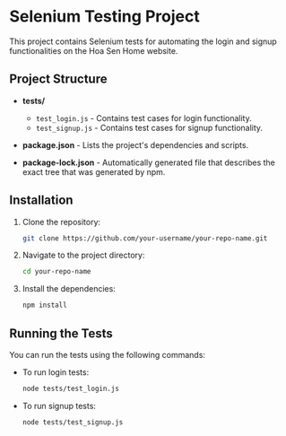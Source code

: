 # Selenium Testing Project

This project contains Selenium tests for automating the login and signup functionalities on the Hoa Sen Home website.

## Project Structure

- **tests/**
  - `test_login.js` - Contains test cases for login functionality.
  - `test_signup.js` - Contains test cases for signup functionality.
  
- **package.json** - Lists the project's dependencies and scripts.
- **package-lock.json** - Automatically generated file that describes the exact tree that was generated by npm.

## Installation

1. Clone the repository:
    ```bash
    git clone https://github.com/your-username/your-repo-name.git
    ```

2. Navigate to the project directory:
    ```bash
    cd your-repo-name
    ```

3. Install the dependencies:
    ```bash
    npm install
    ```

## Running the Tests

You can run the tests using the following commands:

- To run login tests:
    ```bash
    node tests/test_login.js
    ```

- To run signup tests:
    ```bash
    node tests/test_signup.js
    ```




